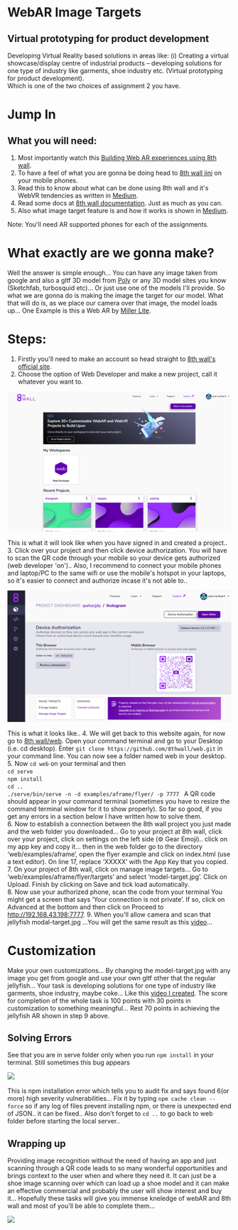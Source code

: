 # WebAR Image Targets    
## Virtual prototyping for product development
  
Developing Virtual Reality based solutions in areas like: (i) Creating a virtual showcase/display centre of industrial products – developing solutions for one type of industry like garments, shoe industry etc. (Virtual prototyping for product development).   
Which is one of the two choices of assignment 2 you have.

# Jump In  
## What you will need: 
1. Most importantly watch this [Building Web AR experiences using 8th wall](https://youtu.be/9g4ynqrbyMM).   
2. To have a feel of what you are gonna be doing head to [8th wall jini](https://apps.8thwall.com/8w/jini/) on your mobile phones.  
3. Read this to know about what can be done using 8th wall and it's WebVR tendencies as written in [Medium](https://medium.com/8th-wall/if-you-can-webar-you-can-webvr-dbd658831f8c).     
4. Read some docs at [8th wall documentation](https://www.8thwall.com/docs/web/). Just as much as you can.     
5. Also what image target feature is and how it works is shown in [Medium](https://medium.com/8th-wall/release-11-image-targets-more-d53e4a3c12bc). 

Note: You'll need AR supported phones for each of the assignments.

# What exactly are we gonna make?  
Well the answer is simple enough... You can have any image taken from google and also a gltf 3D model from [Poly](http://poly.google.com) or any 3D model sites you know (Sketchfab, turbosquid etc)... Or just use one of the models I'll provide. So what we are gonna do is making the image the target for our model. What that will do is, as we place our camera over that image, the model loads up... One Example is this a Web AR by [Miller Lite](https://youtu.be/G-5ealr3Zi0). 

# Steps:
1. Firstly you'll need to make an account so head straight to [8th wall's official site](https://www.8thwall.com).  
2. Choose the option of Web Developer and make a new project, call it whatever you want to.
  
![](ss.png) 
  
This is what it will look like when you have signed in and created a project..    
3. Click over your project and then click device authorization. You will have to scan the QR code through your mobile so your device gets authorized (web developer 'on').. Also, I recommend to connect your mobile phones and laptop/PC to the same wifi or use the mobile's hotspot in your laptops, so it's easier to connect and authorize incase it's not able to..   
  
![](ss2.png)  
  
This is what it looks like..
4. We will get back to this website again, for now go to [8th wall/web](https://github.com/8thwall/web). Open your command terminal and go to your Desktop (i.e. cd desktop). Enter ```git clone https://github.com/8thwall/web.git``` in your command line. You can now see a folder named web in your desktop.
5. Now ```cd web``` on your terminal and then   
```cd serve ```    
```npm install```     
```cd ..```     
```./serve/bin/serve -n -d examples/aframe/flyer/ -p 7777 ``` 
A QR code should appear in your command terminal (sometimes you have to resize the command terminal window for it to show properly). So far so good, if you get any errors in a section below I have written how to solve them.   
6. Now to establish a connection between the 8th wall project you just made and the web folder you downloaded... Go to your project at 8th wall, click over your project, click on settings on the left side (⚙️ Gear Emoji).. click on my app key and copy it... then in the web folder go to the directory ‘web/examples/aframe’, open the flyer example and click on index.html (use a text editor). On line 17, replace ‘XXXXX’ with the App Key that you copied.  
7. On your project of 8th wall, click on manage image targets... Go to ‘web/examples/aframe/flyer/targets’ and select ‘model-target.jpg’. Click on Upload. Finish by clicking on Save and tick load automatically.  
8. Now use your authorized phone, scan the code from your terminal  You might get a screen that says ‘Your connection is not private’. If so, click on Advanced at the bottom and then click on Proceed to http://192.168.43.198:7777.
9. When you'll allow camera and scan that jellyfish modal-target.jpg ...You will get the same result as this [video](https://vimeo.com/417849499?utm_source=email&utm_medium=vimeo-cliptranscode-201504&utm_campaign=29220)... 
  
# Customization
Make your own customizations... By changing the model-target.jpg with any image you get from google and use your own gltf other that the regular jellyfish... Your task is developing solutions for one type of industry like garments, shoe industry, maybe coke... Like this [video I created](https://vimeo.com/user115354946/review/417852025/542b350d6a). The score for completion of the whole task is 100 points with 30 points in customization to something meaningful... Rest 70 points in achieving the jellyfish AR shown in step 9 above.
  
## Solving Errors
See that you are in serve folder only when you run ```npm install``` in your terminal. Still sometimes this bug appears
  
![](bugs.png)
  
This is npm installation error which tells you to audit fix and says found 6(or more) high severity vulnerabilities...
Fix it by typing ```npm cache clean --force``` so if any log of files prevent installing npm, or there is unexpected end of JSON.. it can be fixed.. Also don't forget to ```cd ..``` to go back to web folder before starting the local server..
  
## Wrapping up  
Providing image recognition without the need of having an app and just scanning through a QR code leads to so many wonderful opportunities and brings context to the user when and where they need it. It can just be a shoe image scanning over which can load up a shoe model and it can make an effective commercial and probably the user will show interest and buy it... Hopefully these tasks will give you immense kneledge of webAR and 8th wall and most of you'll be able to complete them...  
   
![](8th.png)
